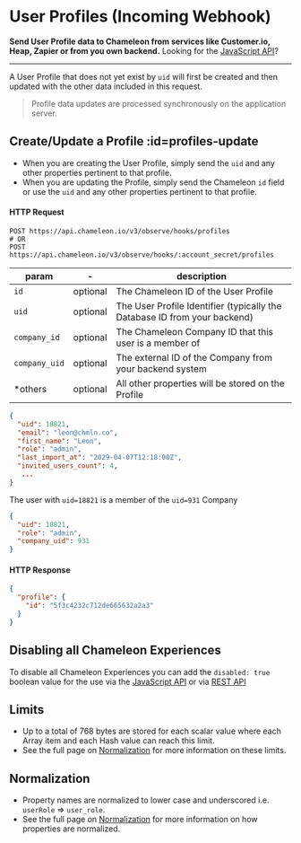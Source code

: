 # User Profiles (Incoming Webhook)

**Send User Profile data to Chameleon from services like Customer.io, Heap, Zapier or from you own backend.** Looking for the [JavaScript API](js/profiles.md)?

------

A User Profile that does not yet exist by `uid` will first be created and then updated with the other data included in this request.

> Profile data updates are processed synchronously on the application server.

## Create/Update a Profile :id=profiles-update

- When you are creating the User Profile, simply send the `uid` and any other properties pertinent to that profile.
- When you are updating the Profile, simply send the Chameleon `id` field or use the `uid` and any other properties pertinent to that profile.

#### HTTP Request

```
POST https://api.chameleon.io/v3/observe/hooks/profiles
# OR
POST https://api.chameleon.io/v3/observe/hooks/:account_secret/profiles
```

| param      | -        | description                                                  |
| ---------- | -------- | ------------------------------------------------------------ |
| `id`         | optional | The Chameleon ID of the User Profile                         |
| `uid`        | optional | The User Profile Identifier (typically the Database ID from your backend) |
| `company_id` | optional | The Chameleon Company ID that this user is a member of       |
| `company_uid` | optional | The external ID of the Company from your backend system |
| *others    | optional | All other properties will be stored on the Profile           |

```json
{
  "uid": 18821,
  "email": "leon@chmln.co",
  "first_name": "Leon",
  "role": "admin",
  "last_import_at": "2029-04-07T12:18:00Z",
  "invited_users_count": 4,
   ...
}
```

The user with `uid=18821` is a member of the `uid=931` Company 

```json
{
  "uid": 18821,
  "role": "admin",
  "company_uid": 931
}
```


#### HTTP Response

```json
{
  "profile": {
    "id": "5f3c4232c712de665632a2a3"
  }
}
```

## Disabling all Chameleon Experiences

To disable all Chameleon Experiences you can add the `disabled: true` boolean value for the use via the [JavaScript API](js/profiles.md) or via [REST API](apis/profiles.md)


## Limits

- Up to a total of 768 bytes are stored for each scalar value where each Array item and each Hash value can reach this limit.
- See the full page on [Normalization](concepts/normalization.md?id=limits) for more information on these limits.

## Normalization

- Property names are normalized to lower case and underscored i.e. `userRole` => `user_role`.
- See the full page on [Normalization](concepts/normalization.md?id=properties) for more information on how properties are normalized.
